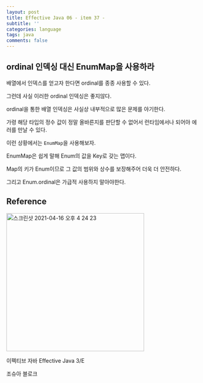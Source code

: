 ```yaml
---
layout: post
title: Effective Java 06 - item 37 -
subtitle: ''
categories: language
tags: java
comments: false
---
```


## ordinal 인덱싱 대신 EnumMap을 사용하라

배열에서 인덱스를 얻고자 한다면 ordinal를 종종 사용할 수 있다.

그런데 사실 이러한 ordinal 인덱싱은 좋지않다.

ordinal을 통한 배열 인덱싱은 사실상 내부적으로 많은 문제를 야기한다.

가령 해당 타입의 정수 값이 정말 올바른지를 판단할 수 없어서 런타임에서나 되어야 에러를 만날 수 있다.

이런 상황에서는 `EnumMap`을 사용해보자.

EnumMap은 쉽게 말해 Enum의 값을 Key로 갖는 맵이다.

Map의 키가 Enum이므로 그 값의 범위와 상수를 보장해주어 더욱 더 안전하다.

그리고 Enum.ordinal은 가급적 사용하지 말아야한다.

## Reference

<img width="360" alt="스크린샷 2021-04-16 오후 4 24 23" src="https://user-images.githubusercontent.com/43809168/114987533-3e449400-9ed0-11eb-9b5f-a24f73b6f138.png">

이펙티브 자바 Effective Java 3/E

조슈아 블로크
